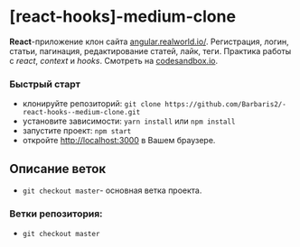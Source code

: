# [react-hooks]-medium-clone

**React**-приложение клон сайта [angular.realworld.io/](https://angular.realworld.io/). Регистрация, логин, статьи, пагинация, редактирование статей, лайк, теги. Практика работы с _react_, _context_ и _hooks_. Смотреть на [codesandbox.io]().

### Быстрый старт

- клонируйте репозиторий: `git clone https://github.com/Barbaris2/-react-hooks--medium-clone.git`
- уcтановите зависимости: `yarn install` или `npm install`
- запустите проект: `npm start`
- откройте [http://localhost:3000](http://localhost:3000) в Вашем браузере.

## Описание веток

- `git checkout master`- основная ветка проекта.

### Ветки репозитория:

- `git checkout master`
